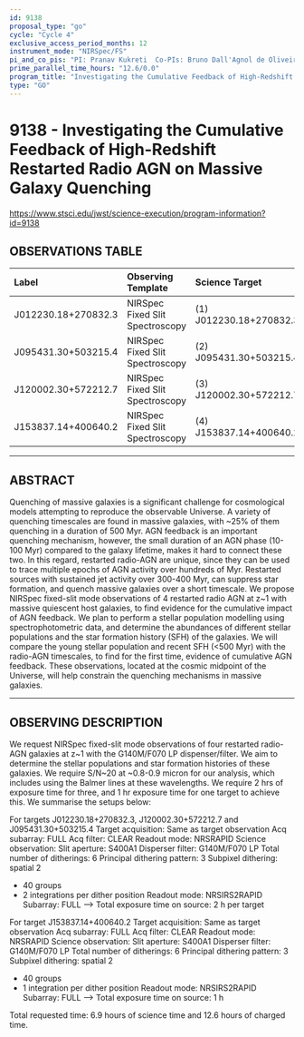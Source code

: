 ```yaml
---
id: 9138
proposal_type: "go"
cycle: "Cycle 4"
exclusive_access_period_months: 12
instrument_mode: "NIRSpec/FS"
pi_and_co_pis: "PI: Pranav Kukreti  Co-PIs: Bruno Dall'Agnol de Oliveira"
prime_parallel_time_hours: "12.6/0.0"
program_title: "Investigating the Cumulative Feedback of High-Redshift Restarted Radio AGN on Massive Galaxy Quenching"
type: "GO"
---
```

# 9138 - Investigating the Cumulative Feedback of High-Redshift Restarted Radio AGN on Massive Galaxy Quenching
https://www.stsci.edu/jwst/science-execution/program-information?id=9138
## OBSERVATIONS TABLE
| Label                   | Observing Template             | Science Target               |
| :---------------------- | :----------------------------- | :--------------------------- |
| J012230.18+270832.3     | NIRSpec Fixed Slit Spectroscopy| (1) J012230.18+270832.3     |
| J095431.30+503215.4     | NIRSpec Fixed Slit Spectroscopy| (2) J095431.30+503215.4     |
| J120002.30+572212.7     | NIRSpec Fixed Slit Spectroscopy| (3) J120002.30+572212.7     |
| J153837.14+400640.2     | NIRSpec Fixed Slit Spectroscopy| (4) J153837.14+400640.2     |

---

## ABSTRACT

Quenching of massive galaxies is a significant challenge for cosmological models attempting to reproduce the observable Universe. A variety of quenching timescales are found in massive galaxies, with ~25% of them quenching in a duration of 500 Myr. AGN feedback is an important quenching mechanism, however, the small duration of an AGN phase (10-100 Myr) compared to the galaxy lifetime, makes it hard to connect these two. In this regard, restarted radio-AGN are unique, since they can be used to trace multiple epochs of AGN activity over hundreds of Myr. Restarted sources with sustained jet activity over 300-400 Myr, can suppress star formation, and quench massive galaxies over a short timescale. We propose NIRSpec fixed-slit mode observations of 4 restarted radio AGN at z~1 with massive quiescent host galaxies, to find evidence for the cumulative impact of AGN feedback. We plan to perform a stellar population modelling using spectrophotometric data, and determine the abundances of different stellar populations and the star formation history (SFH) of the galaxies. We will compare the young stellar population and recent SFH (<500 Myr) with the radio-AGN timescales, to find for the first time, evidence of cumulative AGN feedback. These observations, located at the cosmic midpoint of the Universe, will help constrain the quenching mechanisms in massive galaxies.

---

## OBSERVING DESCRIPTION

We request NIRSpec fixed-slit mode observations of four restarted radio-AGN galaxies at z~1 with the G140M/F070 LP dispenser/filter. We aim to determine the stellar populations and star formation histories of these galaxies. We require S/N~20 at ~0.8-0.9 micron for our analysis, which includes using the Balmer lines at these wavelengths. We require 2 hrs of exposure time for three, and 1 hr exposure time for one target to achieve this. We summarise the setups below:

For targets J012230.18+270832.3, J120002.30+572212.7 and J095431.30+503215.4
Target acquisition: Same as target observation
Acq subarray: FULL
Acq filter: CLEAR
Readout mode: NRSRAPID
Science observation:
Slit aperture: S400A1
Disperser filter: G140M/F070 LP
Total number of ditherings: 6
Principal dithering pattern: 3
Subpixel dithering: spatial 2
- 40 groups
- 2 integrations per dither position
Readout mode: NRSIRS2RAPID
Subarray: FULL
--> Total exposure time on source: 2 h per target

For target J153837.14+400640.2
Target acquisition: Same as target observation
Acq subarray: FULL
Acq filter: CLEAR
Readout mode: NRSRAPID
Science observation:
Slit aperture: S400A1
Disperser filter: G140M/F070 LP
Total number of ditherings: 6
Principal dithering pattern: 3
Subpixel dithering: spatial 2
- 40 groups
- 1 integration per dither position
Readout mode: NRSIRS2RAPID
Subarray: FULL
--> Total exposure time on source: 1 h

Total requested time: 6.9 hours of science time and 12.6 hours of charged time.